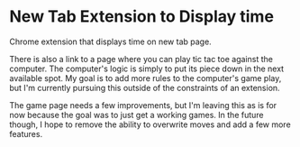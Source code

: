 # New Tab Extension to Display time

Chrome extension that displays time on new tab page. 

There is also a link to a page where you can play tic tac toe against the computer. The computer's logic is simply to put its piece down in the next available spot. My goal is to add more rules to the computer's game play, but I'm currently pursuing this outside of the constraints of an extension. 

The game page needs a few improvements, but I'm leaving this as is for now because the goal was to just get a working games. In the future though, I hope to remove the ability to overwrite moves and add a few more features. 